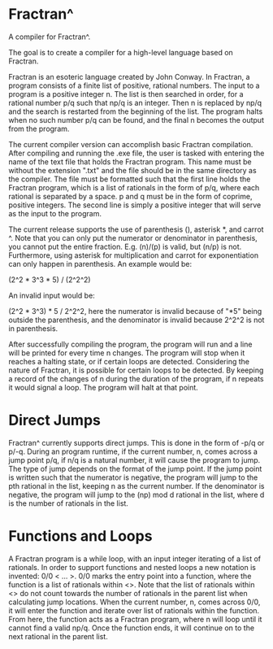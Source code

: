# Fractran^
A compiler for Fractran^.

The goal is to create a compiler for a high-level language based on Fractran.

Fractran is an esoteric language created by John Conway. In Fractran, a program consists of a finite list of positive, rational
numbers. The input to a program is a positive integer n. The list is then searched in order, for a rational number p/q such that
np/q is an integer. Then n is replaced by np/q and the search is restarted from the beginning of the list. The program halts
when no such number p/q can be found, and the final n becomes the output from the program.

The current compiler version can accomplish basic Fractran compilation. After compiling and running the .exe file, the user is
tasked with entering the name of the text file that holds the Fractran program. This name must be without the extension ".txt"
and the file should be in the same directory as the compiler. The file must be formatted such that the first line holds the
Fractran program, which is a list of rationals in the form of p/q, where each rational is separated by a space. p and q must be
in the form of coprime, positive integers. The second line is simply a positive integer that will serve as the input to the
program.

The current release supports the use of parenthesis (), asterisk *, and carrot ^. Note that you can only put the numerator or
denominator in parenthesis, you cannot put the entire fraction. E.g. (n)/(p) is valid, but (n/p) is not. Furthermore, using
asterisk for multiplication and carrot for exponentiation can only happen in parenthesis. An example would be:

(2^2 * 3^3 * 5) / (2^2^2)

An invalid input would be:

(2^2 * 3^3) * 5 / 2^2^2, here the numerator is invalid because of "*5" being outside the parenthesis, and the denominator is
invalid because 2^2^2 is not in parenthesis.

After successfully compiling the program, the program will run and a line will be printed for every time n changes. The
program will stop when it reaches a halting state, or if certain loops are detected. Considering the nature of Fractran, it is
possible for certain loops to be detected. By keeping a record of the changes of n during the duration of the program, if n
repeats it would signal a loop. The program will halt at that point.

# Direct Jumps

Fractran^ currently supports direct jumps. This is done in the form of -p/q or p/-q. During an program runtime, if the current
number, n, comes across a jump point p/q, if n/q is a natural number, it will cause the program to jump. The type of jump depends
on the format of the jump point. If the jump point is written such that the numerator is negative, the program will jump to the
pth rational in the list, keeping n as the current number. If the denominator is negative, the program will jump to the
(np) mod d rational in the list, where d is the number of rationals in the list.

# Functions and Loops

A Fractran program is a while loop, with an input integer iterating of a list of rationals. In order to support functions and
nested loops a new notation is invented: 0/0 < ... >. 0/0 marks the entry point into a function, where the function is a list
of rationals within <>. Note that the list of rationals within <> do not count towards the number of rationals in the parent
list when calculating jump locations. When the current number, n, comes across 0/0, it will enter the function and iterate over
list of rationals within the function. From here, the function acts as a Fractran program, where n will loop until it cannot find
a valid np/q. Once the function ends, it will continue on to the next rational in the parent list.
